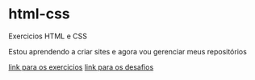 # html-css
Exercicios HTML e CSS

Estou aprendendo a criar sites e agora vou gerenciar meus repositórios
 
 <a href= "C:\Users\henri\Documents\Programação\html-css\exercicios">link para os exercicios</a>
  <a href= "C:\Users\henri\Documents\Programação\html-css\desafios">link para os desafios</a>
